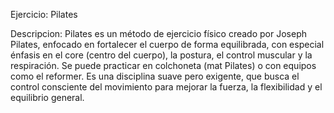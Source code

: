 Ejercicio: Pilates

Descripcion:
Pilates es un método de ejercicio físico creado por Joseph Pilates, enfocado en fortalecer el cuerpo de forma equilibrada, con especial énfasis en el core (centro del cuerpo), la postura, el control muscular y la respiración. Se puede practicar en colchoneta (mat Pilates) o con equipos como el reformer. Es una disciplina suave pero exigente, que busca el control consciente del movimiento para mejorar la fuerza, la flexibilidad y el equilibrio general.